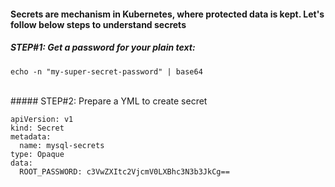 #### Secrets are mechanism in Kubernetes, where protected data is kept. Let's follow below steps to understand secrets

##### STEP#1: Get a password for your plain text: 
```
echo -n "my-super-secret-password" | base64
```
</br>
##### STEP#2:  Prepare a YML to create secret


    apiVersion: v1
    kind: Secret
    metadata:
      name: mysql-secrets
    type: Opaque
    data:
      ROOT_PASSWORD: c3VwZXItc2VjcmV0LXBhc3N3b3JkCg==

